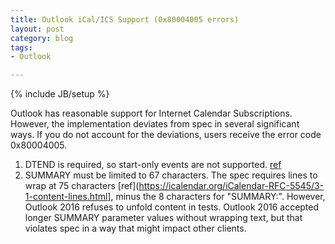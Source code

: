 ```yaml
---
title: Outlook iCal/ICS Support (0x80004005 errors)
layout: post
category: blog
tags:
- Outlook

---
```

{% include JB/setup %}

Outlook has reasonable support for Internet Calendar Subscriptions.
However, the implementation deviates from spec in several significant ways.
If you do not account for the deviations, users receive the error code 0x80004005.

1. DTEND is required, so start-only events are not supported. [ref](https://answers.microsoft.com/en-us/office/forum/office_2013_release-outlook/internet-calendar-subscriptions-error-0x80004005/31dc0c54-a0ca-4304-9227-18d2e1325b87?page=5)
1. SUMMARY must be limited to 67 characters. The spec requires lines to wrap at 75 characters [ref](https://icalendar.org/iCalendar-RFC-5545/3-1-content-lines.html], minus the 8 characters for "SUMMARY:".
However, Outlook 2016 refuses to unfold content in tests.
Outlook 2016 accepted longer SUMMARY parameter values without wrapping text, but that violates spec in a way that might impact other clients.
